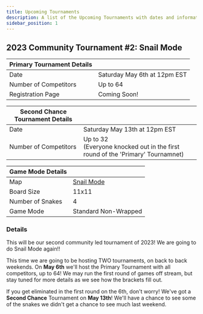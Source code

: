 ```yaml
---
title: Upcoming Tournaments
description: A list of the Upcoming Tournaments with dates and information
sidebar_position: 1
---
```


<!-- ![Header Image](./header_image.png) -->

## 2023 Community Tournament #2: Snail Mode

| **Primary Tournament Details** |                                                                      |
|--------------------------------|----------------------------------------------------------------------|
| Date                           | Saturday May 6th at 12pm EST                                         |
| Number of Competitors          | Up to 64                                                             |
| Registration Page              | Coming Soon!                                                         |

| **Second Chance Tournament Details** |                                                                      |
|--------------------------------|----------------------------------------------------------------------|
| Date                           | Saturday May 13th at 12pm EST                                         |
| Number of Competitors          | Up to 32<br />(Everyone knocked out in the first round of the 'Primary' Tournamnet)|

| **Game Mode Details** |                      |
|-----------------------|----------------------|
| Map                   | [Snail Mode](/guides/playing/maps.md#snail-mode-experimental)           |
| Board Size            | 11x11                |
| Number of Snakes      | 4                    |
| Game Mode             | Standard Non-Wrapped |

### Details

This will be our second community led tournament of 2023!
We are going to do Snail Mode again!!

This time we are going to be hosting TWO tournaments, on back to back weekends.
On **May 6th** we'll host the Primary Tournament with all competitors, up to 64!
We may run the first round of games off stream, but stay tuned for more details as
we see how the brackets fill out.

If you get eliminated in the first round on the 6th, don't worry! We've got a **Second Chance** Tournament on **May 13th**! We'll have a chance to see some of the snakes we didn't get a chance to see much last weekend.
